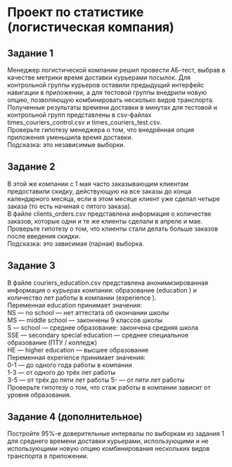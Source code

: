 # Проект по статистике (логистическая компания)

## Задание 1
 Менеджер логистической компании решил провести АБ-тест, выбрав в качестве 
метрики время доставки курьерами посылок. Для контрольной группы курьеров 
оставили предыдущий интерфейс навигации в приложении, а для тестовой 
группы внедрили новую опцию, позволяющую комбинировать несколько видов 
транспорта.  
 Полученные результаты времени доставки в минутах для тестовой и 
контрольной групп представлены в csv-файлах times_couriers_control.csv и 
times_couriers_test.csv.  
 Проверьте гипотезу менеджера о том, что внедрённая опция приложения 
уменьшила время доставки.  
Подсказка: это независимые выборки.

## Задание 2
 В этой же компании с 1 мая часто заказывающим клиентам предоставили 
скидку, действующую на все заказы до конца календарного месяца, если в этом 
месяце клиент уже сделал четыре заказа (то есть начиная с пятого заказа).  
 В файле clients_orders.csv представлена информация о количестве заказов, 
которые одни и те же клиенты сделали в апреле и мае.  
 Проверьте гипотезу о том, что клиенты стали делать больше заказов после 
введения скидки.  
Подсказка: это зависимая (парная) выборка.
 
## Задание 3
 В файле couriers_education.csv представлена анонимизированная информация 
о курьерах компании: образование (education ) и количество лет работы в 
компании (experience ).  
 Переменная education принимает значения:  
 NS — no school — нет аттестата об окончании школы  
 MS — middle school — закончены 9 классов школы  
 S — school — среднее образование: закончена средняя школа  
 SSE — secondary special education — среднее специальное образование (ПТУ / 
колледж)  
 HE — higher education — высшее образование  
 Переменная experience принимает значения:  
 0-1 — до одного года работы в компании  
 1-3 — от одного до трёх лет работы  
 3-5 — от трёх до пяти лет работы 
 5- — от пяти лет работы  
 Проверьте гипотезу о том, что стаж работы в компании зависит от уровня 
образования. 

## Задание 4 (дополнительное)
 Постройте 95%-е доверительные интервалы по выборкам из задания 1 для 
среднего времени доставки курьерами, использующими и не использующими 
новую опцию комбинирования нескольких видов транспорта в приложении.
